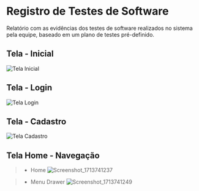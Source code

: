# Registro de Testes de Software


Relatório com as evidências dos testes de software realizados no sistema pela equipe, baseado em um plano de testes pré-definido.

## Tela - Inicial

![Tela Inicial](https://github.com/ICEI-PUC-Minas-PMV-ADS/pmv-ads-2024-1-e3-proj-mov-t6-pmv-ads-2024-1-e3-proj-versioncontrol/assets/36486198/31ec43f2-4e49-4810-bcab-2b01354d543a)

## Tela - Login

![Tela Login](https://github.com/ICEI-PUC-Minas-PMV-ADS/pmv-ads-2024-1-e3-proj-mov-t6-pmv-ads-2024-1-e3-proj-versioncontrol/assets/36486198/866f9a39-b1d1-4780-8e2e-6e9fb409fd87)

## Tela - Cadastro

![Tela Cadastro](https://github.com/ICEI-PUC-Minas-PMV-ADS/pmv-ads-2024-1-e3-proj-mov-t6-pmv-ads-2024-1-e3-proj-versioncontrol/assets/36486198/f9d29828-2852-4d23-b0d4-ca09d98d1132)

## Tela Home - Navegação

> - Home  ![Screenshot_1713741237](https://github.com/ICEI-PUC-Minas-PMV-ADS/pmv-ads-2024-1-e3-proj-mov-t6-pmv-ads-2024-1-e3-proj-versioncontrol/assets/103065594/abef7a36-2e48-49cb-8dbb-c8363977ee5a)

> - Menu Drawer ![Screenshot_1713741249](https://github.com/ICEI-PUC-Minas-PMV-ADS/pmv-ads-2024-1-e3-proj-mov-t6-pmv-ads-2024-1-e3-proj-versioncontrol/assets/103065594/73a3a171-ac98-4edd-8094-7230c43e220c)




